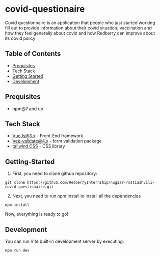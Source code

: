 # covid-questionaire

Covid questionnaire is an application that people who just started working fill out to provide information about their covid situation, vaccination and how they feel generally about covid and how Redberry can improve about its covid policy

## Table of Contents

- [Prequisites](##Prequisites)
- [Tech Stack](##Tech-stack)
- [Getting Started](##Getting-Started)
- [Development](##Development)

## Prequisites

- npm@7 and up

## Tech Stack

- [VueJs@3.x](https://vuejs.org/) - Front-End framework
- [Vee-validate@4.x](https://vee-validate.logaretm.com/v4/) - form validation package
- [tailwind CSS](https://tailwindcss.com/) - CSS library

## Getting-Started

1. First, you need to clone github repository:

```
git clone https://github.com/RedberryInternship/nugzar-rostiashvili-covid-questionaire.git
```

2. Next, you need to run npm install to install all the dependencies

```
npm install
```

Now, everything is ready to go!

## Development

You can run Vite built-in development server by executing:

```
npm run dev
```
